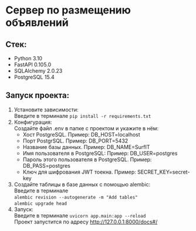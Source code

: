 # Сервер по размещению объявлений

## Стек:
- Python 3.10
- FastAPI 0.105.0
- SQLAlchemy 2.0.23
- PostgreSQL 15.4

## Запуск проекта:
1. Установите зависимости:  
Введите в терминале `pip install -r requirements.txt`  
2. Конфигурация:  
Создайте файл .env в папке с проектом и укажите в нём:  
   - Хост PostgreSQL. Пример: DB_HOST=localhost
   - Порт PostgrSQL. Пример: DB_PORT=5432
   - Название базы данных. Пример: DB_NAME=SurfIT
   - Имя пользователя в PostgreSQL: Пример: DB_USER=postgres
   - Пароль этого пользователя в PostgreSQL. Пример: DB_PASS=postgres
   - Ключ для шифрования JWT тоекна. Пример: SECRET_KEY=secret-key
3. Создайте таблицы в базе данных с помощью alembic:  
Введите в терминале  
`alembic revision --autogenerate -m "Add tables"`  
`alembic upgrade head`  
4. Запуск:  
Введите в терминале `uvicorn app.main:app --reload`  
Проект запустится по адресу http://127.0.0.1:8000/docs#/
